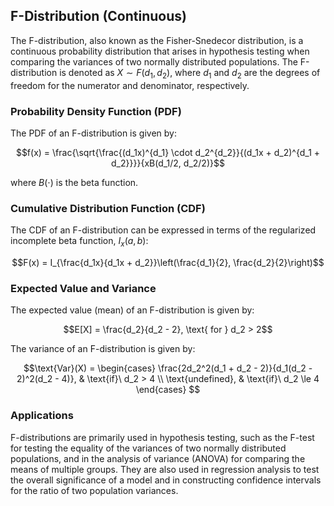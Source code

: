 ## F-Distribution (Continuous)

The F-distribution, also known as the Fisher-Snedecor distribution, is a continuous probability distribution that arises in hypothesis testing when comparing the variances of two normally distributed populations. The F-distribution is denoted as $X \sim F(d_1, d_2)$, where $d_1$ and $d_2$ are the degrees of freedom for the numerator and denominator, respectively.

### Probability Density Function (PDF)

The PDF of an F-distribution is given by:

$$f(x) = \frac{\sqrt{\frac{(d_1x)^{d_1} \cdot d_2^{d_2}}{(d_1x + d_2)^{d_1 + d_2}}}}{xB(d_1/2, d_2/2)}$$

where $B(\cdot)$ is the beta function.

### Cumulative Distribution Function (CDF)

The CDF of an F-distribution can be expressed in terms of the regularized incomplete beta function, $I_x(a, b)$:

$$F(x) = I_{\frac{d_1x}{d_1x + d_2}}\left(\frac{d_1}{2}, \frac{d_2}{2}\right)$$

### Expected Value and Variance

The expected value (mean) of an F-distribution is given by:

$$E[X] = \frac{d_2}{d_2 - 2}, \text{ for } d_2 > 2$$

The variance of an F-distribution is given by:

$$\text{Var}(X) = \begin{cases}
  \frac{2d_2^2(d_1 + d_2 - 2)}{d_1(d_2 - 2)^2(d_2 - 4)}, & \text{if}\ d_2 > 4 \\
  \text{undefined}, & \text{if}\ d_2 \le 4
\end{cases}
$$

### Applications

F-distributions are primarily used in hypothesis testing, such as the F-test for testing the equality of the variances of two normally distributed populations, and in the analysis of variance (ANOVA) for comparing the means of multiple groups. They are also used in regression analysis to test the overall significance of a model and in constructing confidence intervals for the ratio of two population variances.
